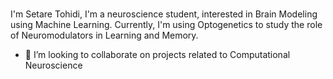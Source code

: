 ### 

I'm Setare Tohidi, I'm a neuroscience student, interested in Brain Modeling using Machine Learning. 
Currently, I'm using Optogenetics to study the role of Neuromodulators in Learning and Memory.

- 👯 I’m looking to collaborate on projects related to Computational Neuroscience


<!--
**httpseee/httpseee** is a ✨ _special_ ✨ repository because its `README.md` (this file) appears on your GitHub profile.

